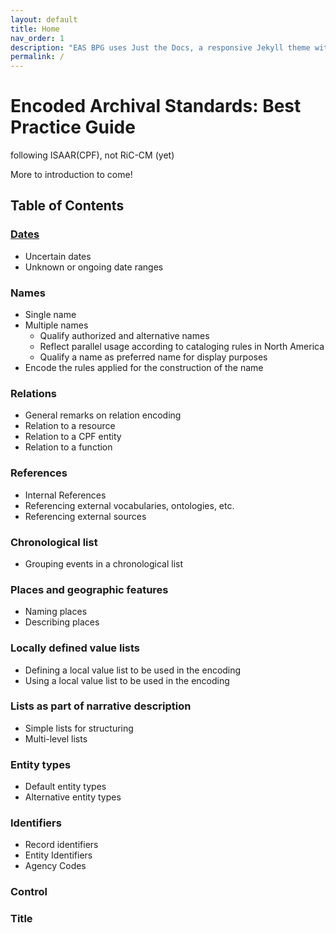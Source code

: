 ```yaml
---
layout: default
title: Home
nav_order: 1
description: "EAS BPG uses Just the Docs, a responsive Jekyll theme with built-in search that is easily customizable and hosted on GitHub Pages."
permalink: /
---
```


# Encoded Archival Standards: Best Practice Guide

following ISAAR(CPF), not RiC-CM (yet)

More to introduction to come!

## Table of Contents

### [Dates](/docs/dates.md)
- Uncertain dates
- Unknown or ongoing date ranges

### Names
- Single name
- Multiple names
  - Qualify authorized and alternative names
  - Reflect parallel usage according to cataloging rules in North America
  - Qualify a name as preferred name for display purposes
- Encode the rules applied for the construction of the name

### Relations
- General remarks on relation encoding
- Relation to a resource
- Relation to a CPF entity
- Relation to a function

### References
- Internal References
- Referencing external vocabularies, ontologies, etc.
- Referencing external sources

### Chronological list
- Grouping events in a chronological list

### Places and geographic features
- Naming places
- Describing places

### Locally defined value lists
- Defining a local value list to be used in the encoding
- Using a local value list to be used in the encoding

### Lists as part of narrative description
- Simple lists for structuring
- Multi-level lists

### Entity types
- Default entity types
- Alternative entity types

### Identifiers
- Record identifiers
- Entity Identifiers
- Agency Codes

### Control

### Title
